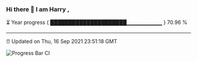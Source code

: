 ### Hi there 👋 I am Harry , 

⏳ Year progress { █████████████████████▁▁▁▁▁▁▁▁▁ } 70.96 %

---

⏰ Updated on Thu, 16 Sep 2021 23:51:18 GMT

![Progress Bar CI](https://github.com/duykhang68/duykhang68/workflows/Progress%20Bar%20CI/badge.svg)

